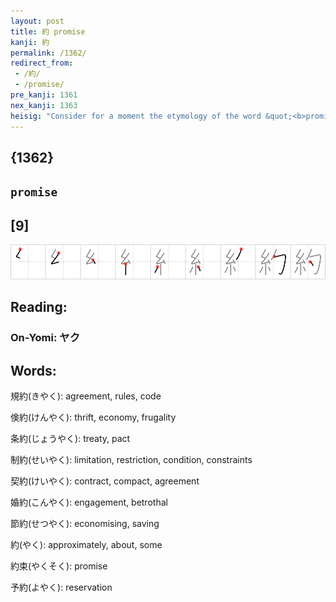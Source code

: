 ```yaml
---
layout: post
title: 約 promise
kanji: 約
permalink: /1362/
redirect_from:
 - /約/
 - /promise/
pre_kanji: 1361
nex_kanji: 1363
heisig: "Consider for a moment the etymology of the word &quot;<b>promise</b>&quot; in order to notice its roots in the activity of putting one thing (e.g., one's word of honor) in place of another (e.g., the fulfillment of a task). For as it turns out, this character also means &quot;to abridge, economize, and abbreviate&quot; - all activities that involve putting one thing in place of another. With that in mind, we may now work with the elements: <i>thread</i> . . . <i>ladle</i>."
---
```


## {1362}

## `promise`

## [9]

<div class="stroke"><img src="../images/E7B484.png" /></div>

## Reading:

### On-Yomi: ヤク

## Words:

規約(きやく): agreement, rules, code

倹約(けんやく): thrift, economy, frugality

条約(じょうやく): treaty, pact

制約(せいやく): limitation, restriction, condition, constraints

契約(けいやく): contract, compact, agreement

婚約(こんやく): engagement, betrothal

節約(せつやく): economising, saving

約(やく): approximately, about, some

約束(やくそく): promise

予約(よやく): reservation
